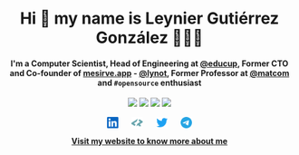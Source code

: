 <h1 align="center">
  Hi 👋 my name is Leynier Gutiérrez González 👨🏻‍💻
</h1>

<h4 align="center">
  <p>I'm a Computer Scientist, Head of Engineering at <a href="https://educup.io">@educup</a>, Former CTO and Co-founder of <a href="https://mesirve.app">mesirve.app</a> - <a href="https://github.com/lynot">@lynot</a>, Former Professor at <a href="https://github.com/matcom">@matcom</a> and <code>#opensource</code> enthusiast</p>
</h4>

<p align="center">
  <a href="https://leynier.github.io"><img src="https://komarev.com/ghpvc/?username=leynier&label=Views&color=lightgrey&style=flat-square"/></a>
  <a href="https://twitter.com/leynier41"><img src="https://img.shields.io/twitter/follow/leynier41?style=social"/></a>
  <a href="https://github.com/leynier"><img src="https://img.shields.io/github/followers/leynier?label=follow&style=social"/></a>
  <a href="https://linkedin.com/in/leynier"><img src="https://img.shields.io/badge/leynier-blue?style=flat-square&logo=Linkedin&logoColor=white&link=https://linkedin.com/in/leynier"/></a>
</p>

<p align="center">
  <a href="https://linkedin.com/in/leynier" target="blank"><img align="center" src="linkedin.svg" alt="leynier" height="20" width="20" /></a>
  &nbsp;&nbsp;&nbsp;&nbsp;
  <a href="https://profile.codersrank.io/user/leynier" target="blank"><img align="center" src="codersrank.svg" alt="leynier" height="20" width="20" /></a>
  &nbsp;&nbsp;&nbsp;&nbsp;
  <a href="https://twitter.com/leynier41" target="blank"><img align="center" src="twitter.svg" alt="leynier" height="20" width="20" /></a>
  &nbsp;&nbsp;&nbsp;&nbsp;
  <a href="https://t.me/leynier" target="blank"><img align="center" src="telegram.svg" alt="leynier" height="20" width="20" /></a>
</p>

<p align="center">
  <a href="https://leynier.dev" target="blank">
    <strong>
      Visit my website to know more about me
    </strong>
  </a>
</p>
